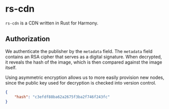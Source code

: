 # rs-cdn

`rs-cdn` is a CDN written in Rust for Harmony.

## Authorization

We authenticate the publisher by the `metadata` field. The `metadata` field contains an RSA cipher that serves as a digital signature.
When decrypted, it reveals the hash of the image, which is then compared against the image itself.

Using asymmetric encryption allows us to more easily provision new nodes, since the public key used for decryption is checked into version control.

```json
{
    "hash": "c3efdf88ba62a2675f3ba2f746f243fc"
}
```
